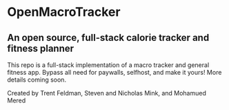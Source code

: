 # OpenMacroTracker
## An open source, full-stack calorie tracker and fitness planner

This repo is a full-stack implementation of a macro tracker and general fitness app. Bypass all need for paywalls, selfhost, and make it yours! More details coming soon.


Created by Trent Feldman, Steven and Nicholas Mink, and Mohamued Mered


